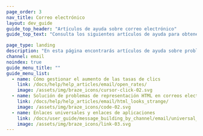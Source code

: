 ```yaml
---
page_order: 3
nav_title: Correo electrónico
layout: dev_guide
guide_top_header: "Artículos de ayuda sobre correo electrónico"
guide_top_text: "Consulta los siguientes artículos de ayuda para obtener información sobre cuestiones y preguntas habituales para las campañas de correo electrónico. <br><br> ¿Te interesan los detalles de la creación de mensajes de correo electrónico personalizados con Braze? Consulta la sección <a href='/docs/user_guide/message_building_by_channel/email/'>Correo electrónico</a> para obtener más información."

page_type: landing
description: "En esta página encontrarás artículos de ayuda sobre problemas comunes del correo electrónico."
channel: email
noindex: true
guide_menu_title: ""
guide_menu_list:
  - name: Cómo gestionar el aumento de las tasas de clics
    link: /docs/help/help_articles/email/open_rates/
    image: /assets/img/braze_icons/cursor-click-02.svg
  - name: Solución de problemas de representación HTML en correos electrónicos de prueba 
    link: /docs/help/help_articles/email/html_looks_strange/
    image: /assets/img/braze_icons/code-02.svg
  - name: Enlaces universales y enlaces de aplicaciones
    link: /docs/user_guide/message_building_by_channel/email/universal_links/
    image: /assets/img/braze_icons/link-03.svg
---
```

